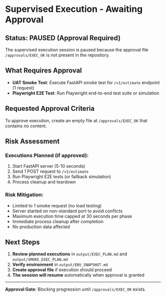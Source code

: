# Supervised Execution - Awaiting Approval

## Status: PAUSED (Approval Required)

The supervised execution session is paused because the approval file `/approvals/EXEC_OK` is not present in the repository.

## What Requires Approval

- **UAT Smoke Test**: Execute FastAPI smoke test for `/v1/estimate` endpoint (1 request)
- **Playwright E2E Test**: Run Playwright end-to-end test suite or simulation

## Requested Approval Criteria

To approve execution, create an empty file at `/approvals/EXEC_OK` that contains no content.

## Risk Assessment

### Executions Planned (if approved):
1. Start FastAPI server (5-10 seconds)
2. Send 1 POST request to `/v1/estimate`
3. Run Playwright E2E tests (or fallback simulation)
4. Process cleanup and teardown

### Risk Mitigation:
- Limited to 1 smoke request (no load testing)
- Server started on non-standard port to avoid conflicts
- Maximum execution time capped at 30 seconds per phase
- Immediate process cleanup after completion
- No production data affected

## Next Steps

1. **Review planned executions** in `output/EXEC_PLAN.md` and `output/SMOKE_EXEC_PLAN.md`
2. **Verify environment** in `output/ENV_SNAPSHOT.md`
3. **Create approval file** if execution should proceed
4. **The session will resume** automatically when approval is granted

---

**Approval Gate**: Blocking progression until `/approvals/EXEC_OK` exists.
